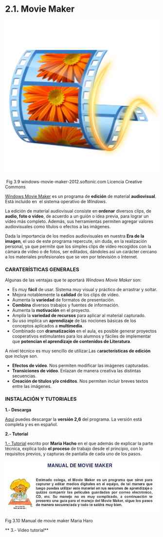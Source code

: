 # 2.1. Movie Maker


![](img/windows-movie-maker.png)


 Fig 3.9 windows-movie-maker-2012.softonic.com Licencia Creative Commons

[Windows Movie Maker](http://www.windows-movie-maker.org/es/) es un programa de **edición** de material **audiovisual**. Está incluido en  el sistema operativo de _Windows_.

La edición de material audiovisual consiste en **ordenar** diversos clips, de **audio, foto o video**, de acuerdo a un guión o idea previa, para lograr un vídeo más completo. Además, sus herramientas permiten agregar valores audiovisuales como títulos o efectos a las imágenes.

Dada la importancia de los medios audiovisuales en nuestra **Era de la imagen**, el uso de este programa repercute, sin duda, en la realización personal, ya que permite que los simples clips de vídeo recogidos con la cámara de video o de fotos, ser editados, dándoles así un carácter cercano a los materiales profesionales que se ven por televisión o Internet.

### CARATERÍSTICAS GENERALES

Algunas de las ventajas que te aportará _Windows Movie Maker_ son:

*   Es muy **fácil** de usar. Sistema muy visual y práctico de arrastrar y soltar.
*   Mejora notablemente la **calidad** de los clips de vídeo.
*   Aumenta la **variedad** de formatos de presentación.
*   **Combina** diversos trabajos y fuentes de información.
*   Aumenta la **motivación** en el proyecto.
*   Amplía la **variedad de recursos** para aplicar al material capturado.
*   Su uso implica un **aprendizaje** de las nociones básicas de los conceptos aplicados a **multimedia**.
*   Combinado con **dramatización** en el aula, es posible generar proyectos cooperativos estimulantes para los alumnos y fáciles de implementar que **potencian el aprendizaje de contenidos de Literatura**.

A nivel técnico es muy sencillo de utilizar.Las c**aracterísticas de edición** que incluye son.

*   **Efectos de vídeo**. Nos permiten modificar las imágenes capturadas.
*   **Transiciones de vídeo**. Enlazan de manera creativa las distintas secuencias.
*   **Creación de títulos y/o créditos**. Nos permiten incluir breves textos entre las imágenes.

### INSTALACIÓN Y TUTORIALES  

**1.- Descarga**

[Aquí](http://www.windows-movie-maker.org/es/) puedes descargar la **versión 2,6** del programa. La versión está completa y es en español.

**2.- Tutorial**

[1.- Tutorial](http://toolteca.files.wordpress.com/2011/03/manual_movie_maker.pdf) escrito por **Maria Hacho** en el que además de explicar la parte técnica, explica todo **el proceso** de trabajo desde el principio, con lo requisitos previos, y capturas de pantalla de cada uno de los pasos.


![](img/manual_movie_maker.JPG)


Fig 3.10 Manual de movie maker Maria Haro

** 3.- Video tutorial**

